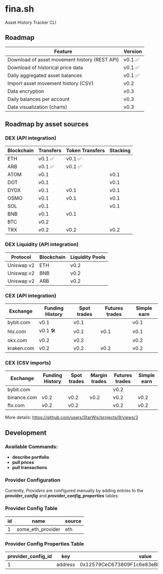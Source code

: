 # fina.sh

Asset History Tracker CLI

## Roadmap

| Feature                                       | Version |
|-----------------------------------------------|---------|
| Download of asset movement history (REST API) | v0.1 ✅  |
| Download of historical price data             | v0.1 ✅  |
| Daily aggregated asset balances               | v0.1 ✅  |
| Import asset movement history (CSV)           | v0.2    |
| Data encryption                               | v0.3    |
| Daily balances per account                    | v0.3    |
| Data visualization (charts)                   | v0.3    |

## Roadmap by asset sources

### DEX (API integration)

| Blockchain | Transfers | Token Transfers | Stacking |
|------------|-----------|-----------------|----------|
| ETH        | v0.1 ✅    | v0.1 ✅          |          |
| ARB        | v0.1 ✅    | v0.1 ✅          |          |
| ATOM       | v0.1      |                 | v0.1     |
| DOT        | v0.1      |                 | v0.1     |
| DYDX       | v0.1      | v0.1            | v0.1     |
| OSMO       | v0.1      | v0.1            | v0.1     |
| SOL        | v0.1      |                 | v0.1     |
| BNB        | v0.1      | v0.1            |          |
| BTC        | v0.2      |                 |          |
| TRX        | v0.2      | v0.2            | v0.2     |

### DEX Liquidity (API integration)

| Protocol   | Blockchain | Liquidity Pools |
|------------|------------|-----------------|
| Uniswap v2 | ETH        | v0.2            |
| Uniswap v2 | BNB        | v0.2            |
| Uniswap v2 | ARB        | v0.2            |

### CEX (API integration)

| Exchange   | Funding History | Spot trades | Futures trades | Simple earn |
|------------|-----------------|-------------|----------------|-------------|
| bybit.com  | v0.1            | v0.1        |                | v0.1        |
| htx.com    | v0.1 🛠️        | v0.1        | v0.1           | v0.1        |
| okx.com    | v0.2            | v0.2        |                | v0.2        |
| kraken.com | v0.2            | v0.2        | v0.2           | v0.2        |

### CEX (CSV imports)

| Exchange    | Funding History | Spot trades | Margin trades | Futures trades | Simple earn |
|-------------|-----------------|-------------|---------------|----------------|-------------|
| bybit.com   |                 |             |               | v0.2           |             |
| binance.com | v0.2            | v0.2        | v0.2          | v0.2           | v0.2        |
| ftx.com     | v0.2            | v0.2        |               | v0.2           | v0.2        |

More details: https://github.com/users/StarWix/projects/9/views/3

## Development

### Available Commands:

- **describe portfolio**
- **pull prices**
- **pull transactions**

### Provider Configuration

Currently, _Providers_ are configured manually by adding entries to the  
***provider_config*** and ***provider_config_properties*** tables:

### Provider Config Table

| id | name              | source |
|----|-------------------|--------|
| 1  | some_eth_provider | eth    |

### Provider Config Properties Table

| provider_config_id | key     | value                                      |
|--------------------|---------|--------------------------------------------|
| 1                  | address | 0x12579CeC673809F1c6e83eBE6eC7711882539559 |
